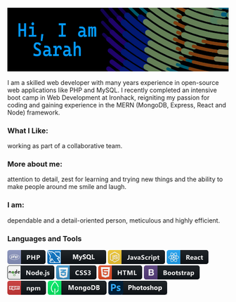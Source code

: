 ![Banner](github_banner.png)

I am a skilled web developer with many years experience in open-source web applications like PHP and MySQL. I recently completed an intensive boot camp in Web Development at Ironhack, reigniting my passion for coding and gaining experience in the MERN (MongoDB, Express, React and Node) framework.

### What I Like: 
working as part of a collaborative team.
### More about me: 
attention to detail, zest for learning and trying new things and the ability to make people around me smile and laugh.
### I am: 
dependable and a detail-oriented person, meticulous and highly efficient.

### Languages and Tools
![Image 1](./dev/languages/php.png)
![Image 2](./dev/misc/mysql.png)
![Image 3](./dev/languages/js.png)
![Image 4](./dev/frameworks/react.png)
![Image 5](./dev/frameworks/nodejs.png)
![Image 6](./dev/languages/css3.png)
![Image 7](./dev/languages/html.png)
![Image 8](./dev/frameworks/bootstrap.png)
![Image 9](./dev/services/npm.png)
![Image 10](./dev/misc/mongodb.png)
![Image 11](./dev/misc/photoshop.png)
